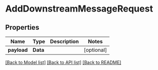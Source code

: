 # AddDownstreamMessageRequest

## Properties
Name | Type | Description | Notes
------------ | ------------- | ------------- | -------------
**payload** | **Data** |  | [optional] 

[[Back to Model list]](../README.md#documentation-for-models) [[Back to API list]](../README.md#documentation-for-api-endpoints) [[Back to README]](../README.md)


